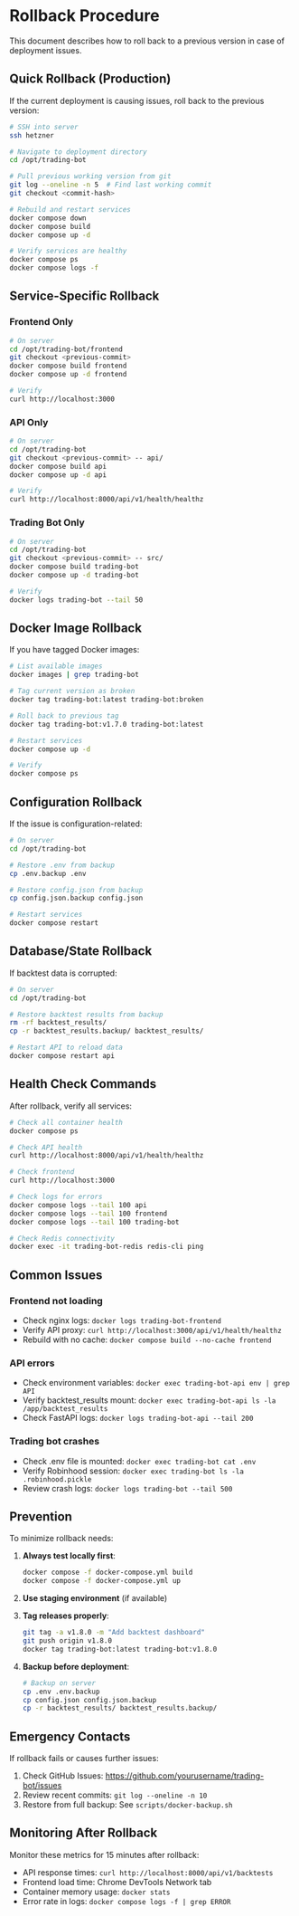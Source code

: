 # Rollback Procedure

This document describes how to roll back to a previous version in case of deployment issues.

## Quick Rollback (Production)

If the current deployment is causing issues, roll back to the previous version:

```bash
# SSH into server
ssh hetzner

# Navigate to deployment directory
cd /opt/trading-bot

# Pull previous working version from git
git log --oneline -n 5  # Find last working commit
git checkout <commit-hash>

# Rebuild and restart services
docker compose down
docker compose build
docker compose up -d

# Verify services are healthy
docker compose ps
docker compose logs -f
```

## Service-Specific Rollback

### Frontend Only

```bash
# On server
cd /opt/trading-bot/frontend
git checkout <previous-commit>
docker compose build frontend
docker compose up -d frontend

# Verify
curl http://localhost:3000
```

### API Only

```bash
# On server
cd /opt/trading-bot
git checkout <previous-commit> -- api/
docker compose build api
docker compose up -d api

# Verify
curl http://localhost:8000/api/v1/health/healthz
```

### Trading Bot Only

```bash
# On server
cd /opt/trading-bot
git checkout <previous-commit> -- src/
docker compose build trading-bot
docker compose up -d trading-bot

# Verify
docker logs trading-bot --tail 50
```

## Docker Image Rollback

If you have tagged Docker images:

```bash
# List available images
docker images | grep trading-bot

# Tag current version as broken
docker tag trading-bot:latest trading-bot:broken

# Roll back to previous tag
docker tag trading-bot:v1.7.0 trading-bot:latest

# Restart services
docker compose up -d

# Verify
docker compose ps
```

## Configuration Rollback

If the issue is configuration-related:

```bash
# On server
cd /opt/trading-bot

# Restore .env from backup
cp .env.backup .env

# Restore config.json from backup
cp config.json.backup config.json

# Restart services
docker compose restart
```

## Database/State Rollback

If backtest data is corrupted:

```bash
# On server
cd /opt/trading-bot

# Restore backtest results from backup
rm -rf backtest_results/
cp -r backtest_results.backup/ backtest_results/

# Restart API to reload data
docker compose restart api
```

## Health Check Commands

After rollback, verify all services:

```bash
# Check all container health
docker compose ps

# Check API health
curl http://localhost:8000/api/v1/health/healthz

# Check frontend
curl http://localhost:3000

# Check logs for errors
docker compose logs --tail 100 api
docker compose logs --tail 100 frontend
docker compose logs --tail 100 trading-bot

# Check Redis connectivity
docker exec -it trading-bot-redis redis-cli ping
```

## Common Issues

### Frontend not loading
- Check nginx logs: `docker logs trading-bot-frontend`
- Verify API proxy: `curl http://localhost:3000/api/v1/health/healthz`
- Rebuild with no cache: `docker compose build --no-cache frontend`

### API errors
- Check environment variables: `docker exec trading-bot-api env | grep API`
- Verify backtest_results mount: `docker exec trading-bot-api ls -la /app/backtest_results`
- Check FastAPI logs: `docker logs trading-bot-api --tail 200`

### Trading bot crashes
- Check .env file is mounted: `docker exec trading-bot cat .env`
- Verify Robinhood session: `docker exec trading-bot ls -la .robinhood.pickle`
- Review crash logs: `docker logs trading-bot --tail 500`

## Prevention

To minimize rollback needs:

1. **Always test locally first**:
   ```bash
   docker compose -f docker-compose.yml build
   docker compose -f docker-compose.yml up
   ```

2. **Use staging environment** (if available)

3. **Tag releases properly**:
   ```bash
   git tag -a v1.8.0 -m "Add backtest dashboard"
   git push origin v1.8.0
   docker tag trading-bot:latest trading-bot:v1.8.0
   ```

4. **Backup before deployment**:
   ```bash
   # Backup on server
   cp .env .env.backup
   cp config.json config.json.backup
   cp -r backtest_results/ backtest_results.backup/
   ```

## Emergency Contacts

If rollback fails or causes further issues:

1. Check GitHub Issues: https://github.com/yourusername/trading-bot/issues
2. Review recent commits: `git log --oneline -n 10`
3. Restore from full backup: See `scripts/docker-backup.sh`

## Monitoring After Rollback

Monitor these metrics for 15 minutes after rollback:

- API response times: `curl http://localhost:8000/api/v1/backtests`
- Frontend load time: Chrome DevTools Network tab
- Container memory usage: `docker stats`
- Error rate in logs: `docker compose logs -f | grep ERROR`
